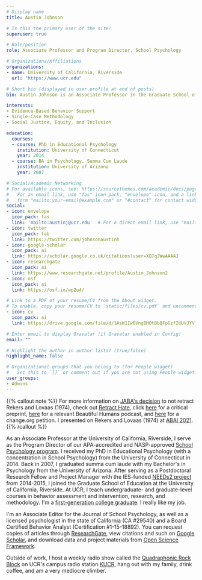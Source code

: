 ```yaml
---
# Display name
title: Austin Johnson

# Is this the primary user of the site?
superuser: true

# Role/position
role: Associate Professor and Program Director, School Psychology

# Organizations/Affiliations
organizations:
- name: University of California, Riverside
  url: "https://www.ucr.edu"

# Short bio (displayed in user profile at end of posts)
bio: Austin Johnson is an Associate Professor in the Graduate School of Education at the University of California, Riverside.

interests:
- Evidence-Based Behavior Support
- Single-Case Methodology
- Social Justice, Equity, and Inclusion

education:
  courses:
  - course: PhD in Educational Psychology
    institution: University of Connecticut
    year: 2014
  - course: BA in Psychology, Summa Cum Laude
    institution: University of Arizona
    year: 2007

# Social/Academic Networking
# For available icons, see: https://sourcethemes.com/academic/docs/page-builder/#icons
#   For an email link, use "fas" icon pack, "envelope" icon, and a link in the
#   form "mailto:your-email@example.com" or "#contact" for contact widget.
social:
- icon: envelope
  icon_pack: fas
  link: 'mailto:austinj@ucr.edu'  # For a direct email link, use "mailto:test@example.org".
- icon: twitter
  icon_pack: fab
  link: https://twitter.com/johnsonaustinh
- icon: google-scholar
  icon_pack: ai
  link: https://scholar.google.co.uk/citations?user=XQ7qJWwAAAAJ
- icon: researchgate
  icon_pack: ai
  link: https://www.researchgate.net/profile/Austin_Johnson2
- icon: osf
  icon_pack: ai
  link: https://osf.io/wp2u4/

# Link to a PDF of your resume/CV from the About widget.
# To enable, copy your resume/CV to `static/files/cv.pdf` and uncomment the lines below.
- icon: cv
  icon_pack: ai
  link: https://drive.google.com/file/d/1AsW1Iw0VngBHOtBb8FpGzf2UUVJYVjjB/view?usp=sharing

# Enter email to display Gravatar (if Gravatar enabled in Config)
email: ""

# Highlight the author in author lists? (true/false)
highlight_name: false

# Organizational groups that you belong to (for People widget)
#   Set this to `[]` or comment out if you are not using People widget.
user_groups:
- Admins
---
```


{{% callout note %}}
For more information on [JABA's decision](https://doi.org/10.1002/jaba.768) to not retract Rekers and Lovaas (1974), check out [Retract Hate](https:/www.retracthate.com), click [here](https://edarxiv.org/w96u5/) for a critical preprint, [here](https://anchor.fm/beautiful-humans/episodes/Ep-30-Retract-Rekers-and-Lovaas1974-with-Dr--Austin-Johnson-emtvna) for a relevant Beautiful Humans podcast, and [here](https://www.change.org/p/dr-linda-leblanc-and-the-society-for-the-experimental-analysis-of-behavior-make-no-mistake-a-call-for-the-official-retraction-of-rekers-lovaas-1974) for a change.org petition. I presented on Rekers and Lovaas (1974) at [ABAI 2021](https://www.abainternational.org/events/annual/annual2021/convention-home.aspx).
{{% /callout %}}

As an Associate Professor at the University of California, Riverside, I serve as the Program Director of our APA-accredited and NASP-approved <a href="https://education.ucr.edu/school-psychology">School Psychology program</a>. I received my PhD in Educational Psychology (with a concentration in School Psychology) from the University of Connecticut in 2014. Back in 2007, I graduated summa cum laude with my Bachelor's in Psychology from the University of Arizona. After serving as a Postdoctoral Research Fellow and Project Manager with the IES-funded <a href="http://needs2.education.uconn.edu/">NEEDs2 project</a> from 2014-2015, I joined the Graduate School of Education at the University of California, Riverside. At UCR, I teach undergraduate- and graduate-level courses in behavior assessment and intervention, research, and methodology. I'm a <a href="https://firstgen.ucr.edu/">first-generation college graduate</a>. I really like my job.

I'm an Associate Editor for the Journal of School Psychology, as well as a licensed psychologist in the state of California (CA #29540) and a Board Certified Behavior Analyst (Certification #1-15-18892). You can request copies of articles through <a href="https://www.researchgate.net/profile/Austin_Johnson2">ResearchGate</a>, view citations and such on <a href="https://scholar.google.com/citations?user=XQ7qJWwAAAAJ&amp;hl=en">Google Scholar</a>, and download data and project materials from <a href="https://osf.io/wp2u4/">Open Science Framework</a>.

Outside of work, I host a weekly radio show called the <a href = "https://www.quadraphonic.org">Quadraphonic Rock Block</a> on UCR's campus radio station <a href = "https://www.kucr.org">KUCR</a>, hang out with my family, drink coffee, and am a very mediocre climber.
